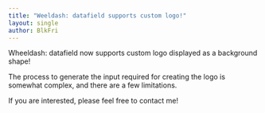 ```yaml
---
title: "Weeldash: datafield supports custom logo!"
layout: single
author: BlkFri
---
```


Wheeldash: datafield now supports custom logo displayed as a background shape!

The process to generate the input required for creating the logo is somewhat complex, and there are a few limitations.

If you are interested, please feel free to contact me!
